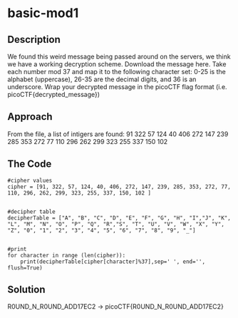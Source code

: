 # basic-mod1

## Description

We found this weird message being passed around on the servers, we think we have a working decryption scheme.
Download the message here.
Take each number mod 37 and map it to the following character set: 0-25 is the alphabet (uppercase), 26-35 are the decimal digits, and 36 is an underscore.
Wrap your decrypted message in the picoCTF flag format (i.e. picoCTF{decrypted_message})

## Approach
From the file, a list of intigers are found:
91 322 57 124 40 406 272 147 239 285 353 272 77 110 296 262 299 323 255 337 150 102 

## The Code
```
#cipher values
cipher = [91, 322, 57, 124, 40, 406, 272, 147, 239, 285, 353, 272, 77, 110, 296, 262, 299, 323, 255, 337, 150, 102 ]


#decipher table
decipherTable = ["A", "B", "C", "D", "E", "F", "G", "H", "I","J", "K", "L", "M", "N", "O", "P", "Q", "R","S", "T", "U", "V", "W", "X", "Y", "Z", "0", "1", "2", "3", "4", "5", "6", "7", "8", "9", "_"]


#print
for character in range (len(cipher)):
    print(decipherTable[cipher[character]%37],sep=' ', end='', flush=True)
```

## Solution
R0UND_N_R0UND_ADD17EC2 -> picoCTF{R0UND_N_R0UND_ADD17EC2}


